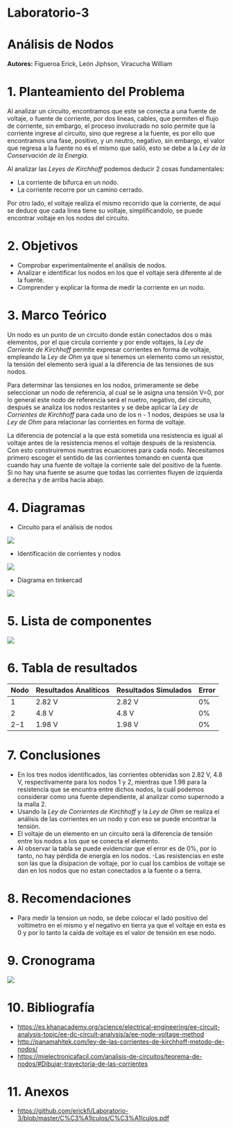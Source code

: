 # Laboratorio-3
# Análisis de Nodos
**Autores:** Figueroa Erick, León Jiphson, Viracucha William
# 1. Planteamiento del Problema

Al analizar un circuito, encontramos que este se conecta a una fuente de voltaje, o fuente de corriente, por dos lineas, cables, que permiten el flujo de corriente, sin embargo, el proceso involucrado no solo permite que la corriente ingrese al circuito, sino que regrese a la fuente, es por ello que encontramos una fase, positivo, y un neutro, negativo, sin embargo, el valor que regresa a la fuente no es el mismo que salió, esto se debe a la *Ley de la Conservación de la Energía.*

Al analizar las *Leyes de Kirchhoff* podemos deducir 2 cosas fundamentales:
- La corriente de bifurca en un nodo.
- La corriente recorre por un camino cerrado.

Por otro lado, el voltaje realiza el mismo recorrido que la corriente, de aqui se deduce que cada linea tiene su voltaje, simplificandolo, se puede encontrar voltaje en los nodos del circuito.

# 2. Objetivos
- Comprobar experimentalmente el análisis de nodos.
- Analizar e identificar los nodos en los que el voltaje será diferente al de la fuente.
- Comprender y explicar la forma de medir la corriente en un nodo.

# 3. Marco Teórico 

Un nodo es un punto de un circuito donde están conectados dos o más elementos, por el que circula corriente y por ende voltajes, la *Ley de Corriente de Kirchhoff* permite expresar corrientes en forma de voltaje, empleando la *Ley de Ohm* ya que si tenemos un elemento como un resistor, la tensión del elemento será igual a la diferencia de las tensiones de sus nodos.

Para determinar las tensiones en los nodos, primeramente se debe seleccionar un nodo de referencia, al cual se le asigna una tensión V=0, por lo general este nodo de referencia será el nuetro, negativo, del circuito, después se analiza los nodos restantes y se debe aplicar la *Ley de Corrientes de Kirchhoff* para cada uno de los n - 1 nodos, despúes se usa la *Ley de Ohm* para relacionar las corrientes en forma de voltaje.

La diferencia de potencial a la que está sometida una resistencia es igual al voltaje antes de la resistencia menos el voltaje después de la resistencia. Con esto construiremos nuestras ecuaciones para cada nodo. Necesitamos primero escoger el sentido de las corrientes tomando en cuenta que cuando hay una fuente de voltaje la corriente sale del positivo de la fuente. Si no hay una fuente se asume que todas las corrientes fluyen de izquierda a derecha y de arriba hacia abajo.

# 4. Diagramas

- Circuito para el análisis de nodos

![](https://github.com/erickfi/Laboratorio-3/blob/master/img/Diagrama-3.PNG)

- Identificación de corrientes y nodos 

![](https://github.com/erickfi/Laboratorio-3/blob/master/img/Diagrama-nodos-3.png)

- Diagrama en tinkercad 

![](https://github.com/erickfi/Laboratorio-3/blob/master/img/Tinkercad-3.png)


# 5. Lista de componentes

![](https://github.com/erickfi/Laboratorio-3/blob/master/img/materiales-3.PNG)

# 6. Tabla de resultados

| Nodo | Resultados Analíticos | Resultados Simulados | Error |
| ------------- | ------------- |------------- |------------- |
| 1 | 2.82 V | 2.82 V | 0% |
| 2 | 4.8 V | 4.8 V | 0% |
| 2-1 | 1.98 V | 1.98 V | 0% |

# 7. Conclusiones

- En los tres nodos identificados, las corrientes obtenidas son 2.82 V, 4.8 V, respectivamente para los nodos 1 y 2, mientras que 1.98 para la resistencia que se encuntra entre dichos nodos, la cuál podemos considerar como una fuente dependiente, al analizar como supernodo a la malla 2.
- Usando la *Ley de Corrientes de Kirchhoff* y la *Ley de Ohm* se realiza el análisis de las corrientes en un nodo y con eso se  puede encontrar la tensión.
- El voltaje de un elemento en un circuito será la diferencia de tensión entre los nodos a los que se conecta el elemento.
- Al observar la tabla se puede evidenciar que el error es de 0%, por lo tanto, no hay pérdida de energía en los nodos.
-Las resistencias en este son las que la disipacion de voltaje, por lo cual los cambios de voltaje se dan en los nodos que no estan conectados a la fuente o a tierra.

# 8. Recomendaciones

- Para medir la tension un nodo, se debe colocar el lado positivo del voltímetro en el mismo y el negativo en tierra ya que el voltaje en esta es 0 y por lo tanto la caída de voltaje es el valor de tensión en ese nodo.

# 9. Cronograma

![](img/Cronograma-Practica-3.PNG)

# 10. Bibliografía

- https://es.khanacademy.org/science/electrical-engineering/ee-circuit-analysis-topic/ee-dc-circuit-analysis/a/ee-node-voltage-method
- http://panamahitek.com/ley-de-las-corrientes-de-kirchhoff-metodo-de-nodos/
- https://mielectronicafacil.com/analisis-de-circuitos/teorema-de-nodos/#Dibujar-trayectoria-de-las-corrientes

# 11. Anexos

- https://github.com/erickfi/Laboratorio-3/blob/master/C%C3%A1lculos/C%C3%A1lculos.pdf







